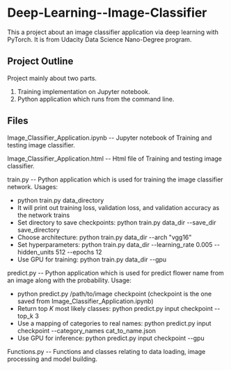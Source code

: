 # Deep-Learning--Image-Classifier
This a project about an image classifier application via deep learning with PyTorch. It is from Udacity Data Science Nano-Degree program.

## Project Outline
Project mainly about two parts.
1) Training implementation on Jupyter notebook.
2) Python application which runs from the command line.

## Files

Image_Classifier_Application.ipynb -- Jupyter notebook of Training and testing image classifier.

Image_Classifier_Application.html  -- Html file of Training and testing image classifier.

train.py -- Python application which is used for training the image classifier network.
Usages:
* python train.py data_directory
* It will print out training loss, validation loss, and validation accuracy as the network trains
* Set directory to save checkpoints: python train.py data_dir --save_dir save_directory
* Choose architecture: python train.py data_dir --arch "vgg16"
* Set hyperparameters: python train.py data_dir --learning_rate 0.005 --hidden_units 512 --epochs 12
* Use GPU for training: python train.py data_dir --gpu

predict.py -- Python application which is used for predict flower name from an image along with the probability.
Usage:
* python predict.py /path/to/image checkpoint (checkpoint is the one saved from Image_Classifier_Application.ipynb)
* Return top $K$ most likely classes: python predict.py input checkpoint --top_k 3
* Use a mapping of categories to real names: python predict.py input checkpoint --category_names cat_to_name.json
* Use GPU for inference: python predict.py input checkpoint --gpu

Functions.py -- Functions and classes relating to data loading, image processing and model building.

